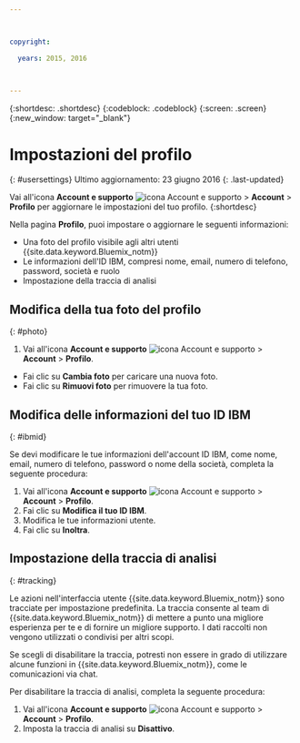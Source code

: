```yaml
---



copyright:

  years: 2015, 2016



---
```


{:shortdesc: .shortdesc}
{:codeblock: .codeblock}
{:screen: .screen}
{:new_window: target="_blank"}

# Impostazioni del profilo
{: #usersettings}
Ultimo aggiornamento: 23 giugno 2016
{: .last-updated}

Vai all'icona **Account e supporto** ![icona Account e supporto](../admin/images/account_support.svg) &gt; **Account** &gt; **Profilo** per aggiornare le impostazioni del tuo profilo.
{:shortdesc}

 Nella pagina **Profilo**, puoi impostare o aggiornare le seguenti informazioni:

 * Una foto del profilo visibile agli altri utenti {{site.data.keyword.Bluemix_notm}}
 * Le informazioni dell'ID IBM, compresi nome, email, numero di telefono, password, società e ruolo
 * Impostazione della traccia di analisi

## Modifica della tua foto del profilo
{: #photo}

1. Vai all'icona **Account e supporto** ![icona Account e supporto](../admin/images/account_support.svg) &gt; **Account** &gt; **Profilo**.

* Fai clic su **Cambia foto** per caricare una nuova foto.
* Fai clic su **Rimuovi foto** per rimuovere la tua foto.

## Modifica delle informazioni del tuo ID IBM
{: #ibmid}

Se devi modificare le tue informazioni dell'account ID IBM, come nome, email, numero di telefono, password o nome della società, completa la seguente procedura:

1. Vai all'icona **Account e supporto** ![icona Account e supporto](../admin/images/account_support.svg) &gt; **Account** &gt; **Profilo**.
2. Fai clic su **Modifica il tuo ID IBM**.
3. Modifica le tue informazioni utente.
4. Fai clic su **Inoltra**.

## Impostazione della traccia di analisi
{: #tracking}

Le azioni nell'interfaccia utente {{site.data.keyword.Bluemix_notm}} sono tracciate per impostazione predefinita. La traccia consente al team di {{site.data.keyword.Bluemix_notm}} di mettere a punto una migliore esperienza per te e di fornire un migliore supporto. I dati raccolti non vengono utilizzati o condivisi per altri scopi.

Se scegli di disabilitare la traccia, potresti non essere in grado di utilizzare alcune funzioni in {{site.data.keyword.Bluemix_notm}}, come le comunicazioni via chat.

Per disabilitare la traccia di analisi, completa la seguente procedura:

1. Vai all'icona **Account e supporto** ![icona Account e supporto](../admin/images/account_support.svg) &gt; **Account** &gt; **Profilo**.
2. Imposta la traccia di analisi su **Disattivo**.
